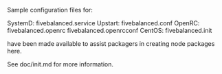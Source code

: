Sample configuration files for:

SystemD: fivebalanced.service
Upstart: fivebalanced.conf
OpenRC:  fivebalanced.openrc
         fivebalanced.openrcconf
CentOS:  fivebalanced.init

have been made available to assist packagers in creating node packages here.

See doc/init.md for more information.
